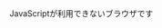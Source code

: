  <!DOCTYPE html>
 <html lang="ja">
 <head>
 <meta charset="utf-8">
 <title>課題1</title>
 </head>
 <body>
 <script type="text/javascript">
 console.log("たちつてと\nなにぬねの");
 console.log("あ\"いうえ\"お");
 console.log("か\'きくけ\'こ\nさ\¥\'しすせ\¥\"そ");
 </script>
 <noscript>JavaScriptが利用できないブラウザです</noscript>
 </body>
</html>
